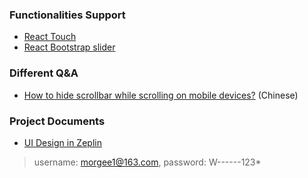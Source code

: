 ### Functionalities Support
* [React Touch](https://github.com/phil303/react-touch)
* [React Bootstrap slider](https://github.com/brownieboy/react-bootstrap-slider)

### Different Q&A
* [How to hide scrollbar while scrolling on mobile devices?](https://segmentfault.com/q/1010000005758786) (Chinese)

### Project Documents
* [UI Design in Zeplin](https://app.zeplin.io/project.html#pid=5885d0a71a7ebf6979c44b43&sid=58878546ed924a795ded73e1)
> username: morgee1@163.com, password: W------123*